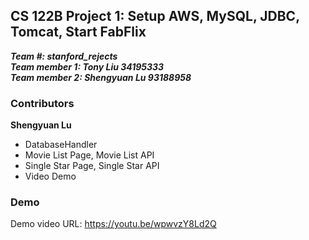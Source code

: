 ## CS 122B Project 1: Setup AWS, MySQL, JDBC, Tomcat, Start FabFlix

***Team #: stanford_rejects***  
***Team member 1: Tony Liu 34195333***  
***Team member 2: Shengyuan Lu 93188958*** 

### Contributors

**Shengyuan Lu**
- DatabaseHandler
- Movie List Page, Movie List API
- Single Star Page, Single Star API
- Video Demo


### Demo
Demo video URL: https://youtu.be/wpwvzY8Ld2Q
